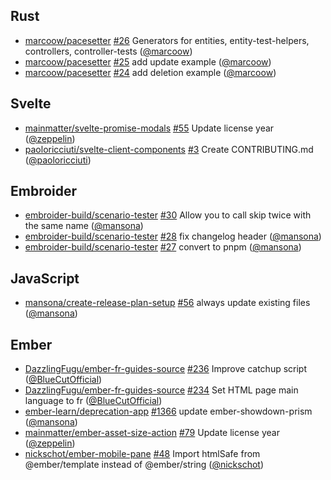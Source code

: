 ## Rust

- [marcoow/pacesetter] [#26](https://github.com/marcoow/pacesetter/pull/26) Generators for entities, entity-test-helpers, controllers, controller-tests ([@marcoow])
- [marcoow/pacesetter] [#25](https://github.com/marcoow/pacesetter/pull/25) add update example ([@marcoow])
- [marcoow/pacesetter] [#24](https://github.com/marcoow/pacesetter/pull/24) add deletion example ([@marcoow])

## Svelte

- [mainmatter/svelte-promise-modals] [#55](https://github.com/mainmatter/svelte-promise-modals/pull/55) Update license year ([@zeppelin])
- [paoloricciuti/svelte-client-components] [#3](https://github.com/paoloricciuti/svelte-client-components/pull/3) Create CONTRIBUTING.md ([@paoloricciuti])

## Embroider

- [embroider-build/scenario-tester] [#30](https://github.com/embroider-build/scenario-tester/pull/30) Allow you to call skip twice with the same name ([@mansona])
- [embroider-build/scenario-tester] [#28](https://github.com/embroider-build/scenario-tester/pull/28) fix changelog header ([@mansona])
- [embroider-build/scenario-tester] [#27](https://github.com/embroider-build/scenario-tester/pull/27) convert to pnpm ([@mansona])

## JavaScript

- [mansona/create-release-plan-setup] [#56](https://github.com/mansona/create-release-plan-setup/pull/56) always update existing files ([@mansona])

## Ember

- [DazzlingFugu/ember-fr-guides-source] [#236](https://github.com/DazzlingFugu/ember-fr-guides-source/pull/236) Improve catchup script ([@BlueCutOfficial])
- [DazzlingFugu/ember-fr-guides-source] [#234](https://github.com/DazzlingFugu/ember-fr-guides-source/pull/234) Set HTML page main language to fr ([@BlueCutOfficial])
- [ember-learn/deprecation-app] [#1366](https://github.com/ember-learn/deprecation-app/pull/1366) update ember-showdown-prism ([@mansona])
- [mainmatter/ember-asset-size-action] [#79](https://github.com/mainmatter/ember-asset-size-action/pull/79) Update license year ([@zeppelin])
- [nickschot/ember-mobile-pane] [#48](https://github.com/nickschot/ember-mobile-pane/pull/48) Import htmlSafe from @ember/template instead of @ember/string ([@nickschot])

[@bluecutofficial]: https://github.com/BlueCutOfficial
[@mansona]: https://github.com/mansona
[@marcoow]: https://github.com/marcoow
[@nickschot]: https://github.com/nickschot
[@paoloricciuti]: https://github.com/paoloricciuti
[@zeppelin]: https://github.com/zeppelin
[dazzlingfugu/ember-fr-guides-source]: https://github.com/DazzlingFugu/ember-fr-guides-source
[ember-learn/deprecation-app]: https://github.com/ember-learn/deprecation-app
[embroider-build/scenario-tester]: https://github.com/embroider-build/scenario-tester
[mainmatter/ember-asset-size-action]: https://github.com/mainmatter/ember-asset-size-action
[mainmatter/svelte-promise-modals]: https://github.com/mainmatter/svelte-promise-modals
[mansona/create-release-plan-setup]: https://github.com/mansona/create-release-plan-setup
[marcoow/pacesetter]: https://github.com/marcoow/pacesetter
[nickschot/ember-mobile-pane]: https://github.com/nickschot/ember-mobile-pane
[paoloricciuti/svelte-client-components]: https://github.com/paoloricciuti/svelte-client-components
